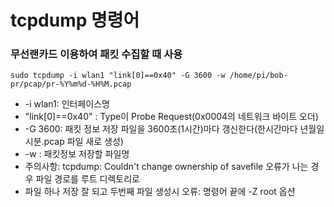 # tcpdump 명령어

### 무선랜카드 이용하여 패킷 수집할 때 사용

```
sudo tcpdump -i wlan1 "link[0]==0x40" -G 3600 -w /home/pi/bob-pr/pcap/pr-%Y%m%d-%H%M.pcap
```

- -i wlan1: 인터페이스명
- "link[0]==0x40" : Type이 Probe Request(0x0004의 네트워크 바이트 오더)
- -G 3600: 패킷 정보 저장 파일을 3600초(1시간)마다 갱신한다(한시간마다 년월일시분.pcap 파일 새로 생성)
- -w : 패킷정보 저장할 파일명
- 주의사항: tcpdump: Couldn't change ownership of savefile 오류가 나는 경우 파일 경로를 루트 디렉토리로
- 파일 하나 저장 잘 되고 두번째 파일 생성시 오류: 명령어 끝에 -Z root 옵션
